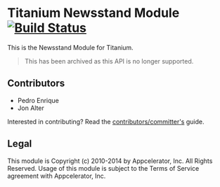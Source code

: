 # Titanium Newsstand Module [![Build Status](https://travis-ci.org/appcelerator-modules/ti.newsstand.png)](https://travis-ci.org/appcelerator-modules/ti.newsstand)

This is the Newsstand Module for Titanium.

> This has been archived as this API is no longer supported.

## Contributors

* Pedro Enrique
* Jon Alter

Interested in contributing? Read the [contributors/committer's](https://wiki.appcelerator.org/display/community/Home) guide.

## Legal

This module is Copyright (c) 2010-2014 by Appcelerator, Inc. All Rights Reserved. Usage of this module is subject to 
the Terms of Service agreement with Appcelerator, Inc.  
